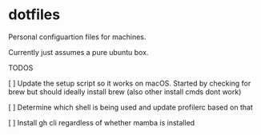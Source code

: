 # dotfiles

Personal configuartion files for machines.

Currently just assumes a pure ubuntu box.

TODOS

[ ] Update the setup script so it works on macOS. Started by checking for brew but should ideally install brew (also other install cmds dont work)

[ ] Determine which shell is being used and update profilerc based on that

[ ] Install gh cli regardless of whether mamba is installed

